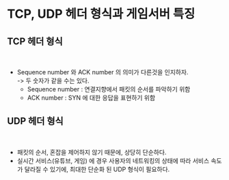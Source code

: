 # TCP, UDP 헤더 형식과 게임서버 특징

## TCP 헤더 형식

<figure><img src="../../../../../.gitbook/assets/스크린샷 2024-01-06 15.32.40.png" alt=""><figcaption></figcaption></figure>

* Sequence number 와 ACK number 의 의미가 다른것을 인지하자.\
  -> 두 숫자가 같을 수는 있다.
  * Sequence number : 연결지향에서 패킷의 순서를 파악하기 위함
  * ACK number : SYN 에 대한 응답을 표현하기 위함

## UDP 헤더 형식

<figure><img src="../../../../../.gitbook/assets/스크린샷 2024-01-06 15.45.39.png" alt=""><figcaption></figcaption></figure>

* 패킷의 순서, 혼잡을 제어하지 않기 때문에, 상당히 단순하다.
* 실시간 서비스(유튜브, 게임) 에 경우 사용자의 네트워킹의 상태에 따라 서비스 속도가 달라질 수 있기에, 최대한 단순화 된 UDP 형식이 필요하다.
